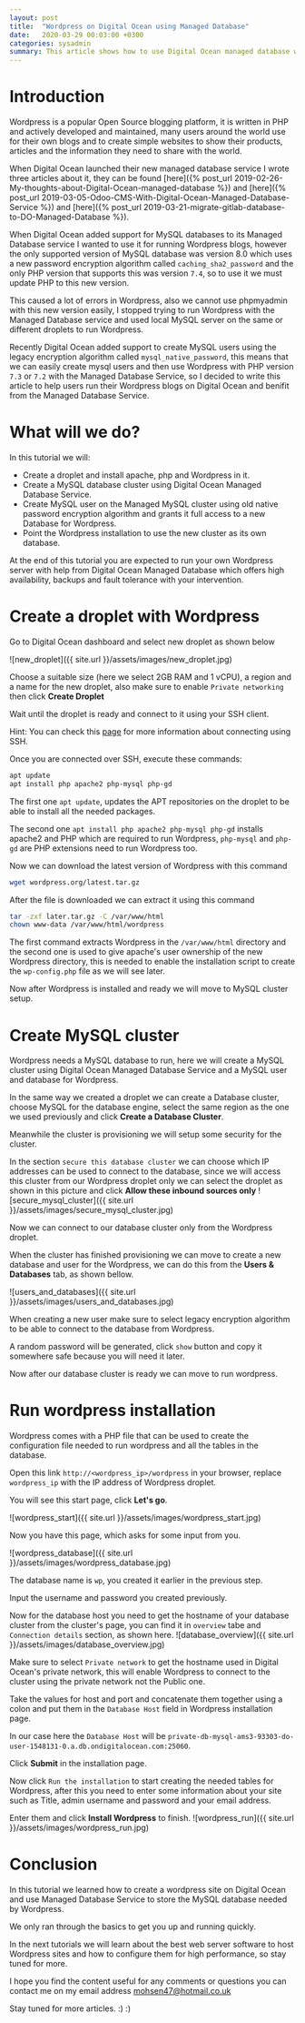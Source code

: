 ```yaml
---
layout: post
title:  "Wordpress on Digital Ocean using Managed Database"
date:   2020-03-29 00:03:00 +0300
categories: sysadmin
summary: This article shows how to use Digital Ocean managed database with Wordpress
---
```


# Introduction
Wordpress is a popular Open Source blogging platform, it is written in PHP
and actively developed and maintained, many users around the world use for
their own blogs and to create simple websites to show their products, articles
and the information they need to share with the world.

When Digital Ocean launched their new managed database service I wrote three
articles about it, they can be found [here]({% post_url 2019-02-26-My-thoughts-about-Digital-Ocean-managed-database %}) and [here]({% post_url 2019-03-05-Odoo-CMS-With-Digital-Ocean-Managed-Database-Service %}) and [here]({% post_url 2019-03-21-migrate-gitlab-database-to-DO-Managed-Database %}).

When Digital Ocean added support for MySQL databases to its Managed Database service
I wanted to use it for running Wordpress blogs, however the only supported version
of MySQL database was version 8.0 which uses a new password encryption algorithm
called `caching_sha2_password` and the only PHP version that supports this was
version `7.4`, so to use it we must update PHP to this new version.

This caused a lot of errors in Wordpress, also we cannot use phpmyadmin with
this new version easily, I stopped trying to run Wordpress with the Managed Database
service and used local MySQL server on the same or different droplets to run Wordpress.

Recently Digital Ocean added support to create MySQL users using the legacy encryption
algorithm called `mysql_native_password`, this means that we can easily create
mysql users and then use Wordpress with PHP version `7.3` or `7.2` with the
Managed Database Service, so I decided to write this article to help users
run their Wordpress blogs on Digital Ocean and benifit from the Managed Database Service.

# What will we do?

In this tutorial we will:
* Create a droplet and install apache, php and Wordpress in it.
* Create a MySQL database cluster using Digital Ocean Managed Database
  Service.
* Create MySQL user on the Managed MySQL cluster using old native password
  encryption algorithm and grants it full access to a new Database for Wordpress.
* Point the Wordpress installation to use the new cluster as its own database.

At the end of this tutorial you are expected to run your own Wordpress server
with help from Digital Ocean Managed Database which offers high availability, backups
and fault tolerance with your intervention.

# Create a droplet with Wordpress

Go to Digital Ocean dashboard and select new droplet as shown below

![new_droplet]({{ site.url }}/assets/images/new_droplet.jpg)

Choose a suitable size (here we select 2GB RAM and 1 vCPU), a region and a name
for the new droplet, also make sure to enable `Private networking` then click **Create Droplet**

Wait until the droplet is ready and connect to it using your SSH client.

Hint: You can check this [page](https://www.digitalocean.com/docs/droplets/how-to/connect-with-ssh/) for more information about connecting using SSH.

Once you are connected over SSH, execute these commands:

```bash
apt update
apt install php apache2 php-mysql php-gd
```

The first one `apt update`, updates the APT repositories on the droplet to be able
to install all the needed packages.

The second one `apt install php apache2 php-mysql php-gd` installs apache2 and PHP
which are required to run Wordpress, `php-mysql` and `php-gd` are PHP extensions need
to run Wordpress too.

Now we can download the latest version of Wordpress with this command

```bash
wget wordpress.org/latest.tar.gz
```

After the file is downloaded we can extract it using this command

```bash
tar -zxf later.tar.gz -C /var/www/html
chown www-data /var/www/html/wordpress
```

The first command extracts Wordpress in the `/var/www/html` directory and
the second one is used to give apache's user ownership of the new Wordpress
directory, this is needed to enable the installation script to create the
`wp-config.php` file as we will see later.

Now after Wordpress is installed and ready we will move to MySQL cluster setup.

# Create MySQL cluster
Wordpress needs a MySQL database to run, here we will create a MySQL cluster
using Digital Ocean Managed Database Service and a MySQL user and database
for Wordpress.

In the same way we created a droplet we can create a Database cluster,
choose MySQL for the database engine, select the same region as the one
we used previously and click **Create a Database Cluster**.

Meanwhile the cluster is provisioning we will setup some security for the cluster.

In the section `secure this database cluster` we can choose which IP addresses
can be used to connect to the database, since we will access this cluster from
our Wordpress droplet only we can select the droplet as shown in this picture and
click **Allow these inbound sources only**
![secure_mysql_cluster]({{ site.url }}/assets/images/secure_mysql_cluster.jpg)

Now we can connect to our database cluster only from the Wordpress droplet.

When the cluster has finished provisioning we can move to create a new database
and user for the Wordpress, we can do this from the **Users & Databases** tab,
as shown bellow.

![users_and_databases]({{ site.url }}/assets/images/users_and_databases.jpg)

When creating a new user make sure to select legacy encryption algorithm to be
able to connect to the database from Wordpress.

A random password will be generated, click `show` button and copy it somewhere
safe because you will need it later.

Now after our database cluster is ready we can move to run wordpress.

# Run wordpress installation
Wordpress comes with a PHP file that can be used to create the configuration file
needed to run wordpress and all the tables in the database.

Open this link `http://<wordpress_ip>/wordpress` in your browser, replace
`wordpress_ip` with the IP address of Wordpress droplet.

You will see this start page, click **Let's go**.

![wordpress_start]({{ site.url }}/assets/images/wordpress_start.jpg)

Now you have this page, which asks for some input from you.

![wordpress_database]({{ site.url }}/assets/images/wordpress_database.jpg)

The database name is `wp`, you created it earlier in the previous step.

Input the username and password you created previously.

Now for the database host you need to get the hostname of your database cluster
from the cluster's page, you can find it in `overview` tabe and `Connection details`
section, as shown here.
![database_overview]({{ site.url }}/assets/images/database_overview.jpg)

Make sure to select `Private network` to get the hostname used in Digital Ocean's
private network, this will enable Wordpress to connect to the cluster using the private
network not the Public one.

Take the values for host and port and concatenate them together using a colon
and put them in the `Database Host` field in Wordpress installation page.

In our case here the `Database Host` will be `private-db-mysql-ams3-93303-do-user-1548131-0.a.db.ondigitalocean.com:25060`.

Click **Submit** in the installation page.

Now click `Run the installation` to start creating the needed tables
for Wordpress, after this you need to enter some information about your
site such as Title, admin username and password and your email address.

Enter them and click **Install Wordpress** to finish.
![wordpress_run]({{ site.url }}/assets/images/wordpress_run.jpg)

# Conclusion
In this tutorial we learned how to create a wordpress site on Digital Ocean
and use Managed Database Service to store the MySQL database needed by Wordpress.

We only ran through the basics to get you up and running quickly.

In the next tutorials we will learn about the best web server software to host
Wordpress sites and how to configure them for high performance, so stay tuned for more.

I hope you find the content useful for any comments or questions you can contact me
on my email address [mohsen47@hotmail.co.uk](mailto:mohsen47@hotmail.co.uk?subject=wordpress-digitalocean-managed-database)

Stay tuned for more articles. :) :)
